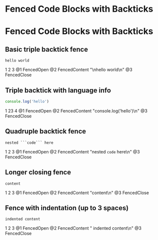# Fenced Code Blocks with Backticks

# Fenced Code Blocks with Backticks

## Basic triple backtick fence

```
hello world
```
1  2            3
@1 FencedOpen
@2 FencedContent "\nhello world\n"
@3 FencedClose

## Triple backtick with language info

```js
console.log('hello')
```
1   23                 4
@1 FencedOpen
@2 FencedContent "console.log('hello')\n"
@3 FencedClose

## Quadruple backtick fence

````
nested ```code``` here
````
1   2                   3
@1 FencedOpen
@2 FencedContent "nested ```code``` here\n"
@3 FencedClose

## Longer closing fence

```
content
`````
1  2       3
@1 FencedOpen
@2 FencedContent "content\n"
@3 FencedClose

## Fence with indentation (up to 3 spaces)

   ```
   indented content
   ```
   1  2               3
@1 FencedOpen
@2 FencedContent "   indented content\n"
@3 FencedClose